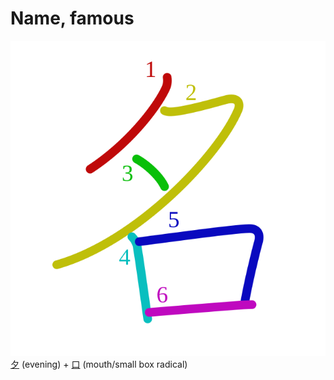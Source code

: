 # Name, famous
![540d](../kanji-colorize/540d.svg)
[夕](夕.md) (evening) + [口](口.md) (mouth/small box radical)